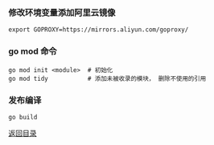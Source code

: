 
### 修改环境变量添加阿里云镜像
    export GOPROXY=https://mirrors.aliyun.com/goproxy/

### go mod 命令
    go mod init <module>  # 初始化
    go mod tidy           # 添加未被收录的模块， 删除不使用的引用
    
### 发布编译
    go build




[返回目录](../README.md)